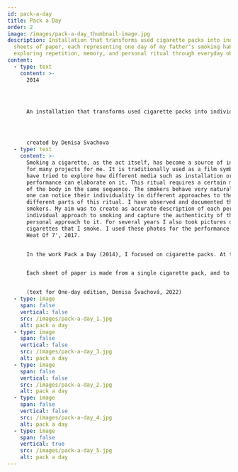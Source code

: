 ```yaml
---
id: pack-a-day
title: Pack a Day
order: 2
image: /images/pack-a-day_thumbnail-image.jpg
description: Installation that transforms used cigarette packs into individual
  sheets of paper, each representing one day of my father's smoking habit,
  exploring repetition, memory, and personal ritual through everyday objects.
content:
  - type: text
    content: >-
      2014




      An installation that transforms used cigarette packs into individual sheets of paper, each representing one day of my father's smoking habit, exploring repetition, memory, and personal ritual through everyday objects.




      created by Denisa Svachova
  - type: text
    content: >-
      Smoking a cigarette, as the act itself, has become a source of inspiration
      for many projects for me. It is traditionally used as a film symbol, but I
      have tried to explore how different media such as installation or
      performance can elaborate on it. This ritual requires a certain movement
      of the body in the same sequence. The smokers behave very naturally, but
      one can notice their individuality in different approaches to the
      different parts of this ritual. I have observed and documented the
      smokers. My aim was to create as accurate description of each person's
      individual approach to smoking and capture the authenticity of their
      personal approach to it. For several years I also took pictures of my own
      cigarettes that I smoke. I used these photos for the performance In The
      Heat Of 7', 2017.


      In the work Pack a Day (2014), I focused on cigarette packs. At the beginning, I collected all the boxes. On some of the boxes, I have found various handwritten messages forgotten cigarettes, papers, or tickets. However, my main focus was on the boxes from one particular person, my father. He used to smoke a pack of cigarettes a day. He created this habit to control his consumption and regulate how much he smokes. The particular consistency of this habit has inspired me to create a calendar from each box that he smoked every day.


      Each sheet of paper is made from a single cigarette pack, and to make my father's "a pack a day" rule clear, each page has a date stamped on it. I created the paper using the carpet technique, which really achieved the effect of each paper being made from just one cigarette box. Depending on which box I used, the paper is a slightly different color and texture. 


      (text for One-day edition, Denisa Švachová, 2022)
  - type: image
    span: false
    vertical: false
    src: /images/pack-a-day_1.jpg
    alt: pack a day
  - type: image
    span: false
    vertical: false
    src: /images/pack-a-day_3.jpg
    alt: pack a day
  - type: image
    span: false
    vertical: false
    src: /images/pack-a-day_2.jpg
    alt: pack a day
  - type: image
    span: false
    vertical: false
    src: /images/pack-a-day_4.jpg
    alt: pack a day
  - type: image
    span: false
    vertical: true
    src: /images/pack-a-day_5.jpg
    alt: pack a day
---
```

